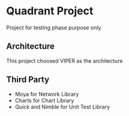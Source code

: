# Quadrant Project
Project for testing phase purpose only

## Architecture
This project choosed VIPER as the architecture

## Third Party
- Moya for Network Library
- Charts for Chart Library
- Quick and Nimble for Unit Test Library

